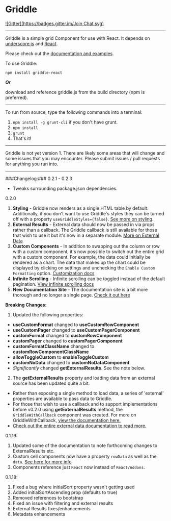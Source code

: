 Griddle
=======
[![Gitter](https://badges.gitter.im/Join Chat.svg)](https://gitter.im/DynamicTyped/Griddle?utm_source=badge&utm_medium=badge&utm_campaign=pr-badge&utm_content=badge)

----------

Griddle is a simple grid Component for use with React. It depends on [underscore.js](http://underscorejs.org/) and [React](http://facebook.github.io/react/).

Please check out the [documentation and examples](http://dynamictyped.github.io/Griddle).

To use Griddle:

`npm install griddle-react`

***Or***

download and reference griddle.js from the build directory (npm is preferred).

----------

To run from source, type the following commands into a terminal:

1. `npm install -g grunt-cli` if you don't have grunt.
2. `npm install`
3. `grunt`
4. That's it!

----------

Griddle is not yet version 1. There are likely some areas that will change and some issues that you may encounter. Please submit issues / pull requests for anything you run into.

----------

###Changelog:###
0.2.1 - 0.2.3
- Tweaks surrounding package.json dependencies.

0.2.0

1. __Styling__ - Griddle now renders as a single HTML table by default. Additionally, if you don't want to use Griddle's styles they can be turned off with a property `useGriddleStyles={false}`. [See more on styling](http://dynamictyped.github.io/Griddle/styling.html).
1. __External Results__ - External data should now be passed in via props rather than a callback. The Griddle callback is still available for those that wish to use it but it's now in a separate module. [More on External Data](http://dynamictyped.github.io/Griddle/externalData.html)
1. __Custom Components__ - In addition to swapping out the column or row with a custom component, it's now possible to switch out the entire grid with a custom component. For example, the data could initially be rendered as a chart. The data that makes up the chart could be displayed by clicking on settings and unchecking the `Enable Custom Formatting` option. [Customization docs](http://dynamictyped.github.io/Griddle/customization.html#custom-grid-format)
1. __Infinite Scrolling__ - Infinite scrolling can be toggled instead of the default pagination. [View infinite scrolling docs](http://dynamictyped.github.io/Griddle/infiniteScroll.html)  
1. __New Documentation Site__ - The documentation site is a bit more thorough and no longer a single page. [Check it out here](http://dynamictyped.github.io/Griddle)

__Breaking Changes:__

1. Updated the following properties:
 - **useCustomFormat** changed to **useCustomRowComponent**
 - **useCustomPager** changed to **useCustomPagerComponent**
 - **customFormat** changed to **customRowComponent**
 - **customPager** changed to **customPagerComponent**
 - **customFormatClassName** changed to **customRowComponentClassName**
 - **allowToggleCustom** to **enableToggleCustom**
 - **customNoData** changed to **customNoDataComponent**
 - *Significantly* changed **getExternalResults**. See the note below.
2. The **getExternalResults** property and loading data from an external source has been updated quite a bit.
 - Rather than exposing a single method to load data, a series of 'external' properties are available to pass data to Griddle.
 - For those that wish to use a callback and to support implementations before v0.2.0 using **getExternalResults** method, the `GriddleWithCallback` component was created. For more on GriddleWithCallback, [view the documentation here.](http://dynamictyped.github.io/Griddle/externalData.html#griddle-with-callback)
 - [Check out the entire external data documentation to read more.](http://dynamictyped.github.io/Griddle/externalData.html)


0.1.19:

1. Updated some of the documentation to note forthcoming changes to ExternalResults etc.
2. Custom cell components now have a property  `rowData` as well as the `data`. [See here for more info](https://github.com/DynamicTyped/Griddle/issues/32)
3. Components reference just `React` now instead of `React/Addons`.

0.1.18:

1. Fixed a bug where initialSort property wasn't getting used
2. Added initialSortAscending prop (defaults to true)
3. Removed references to bootstrap
4. Fixed an issue with filtering and external results
5. External Results fixes/enhancements
6. Metadata enhancements
